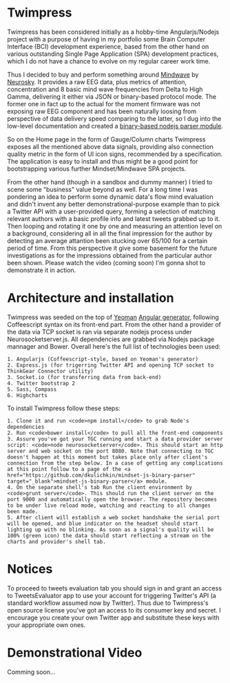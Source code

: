 Twimpress
=========

Twimpress has been considered initially as a hobby-time Angularjs/Nodejs project with a purpose of having in my portfolio some Brain Computer Interface (BCI) development experience, based from the other hand on various outstanding Single Page Application (SPA) development practices, which I do not have a chance to evolve on my regular career work time.

Thus I decided to buy and perform something around <a href="http://store.neurosky.com/products/brainwave-starter-kit" target="_blank">Mindwave</a> by <a href="http://neurosky.com/" target="_blank">Neurosky</a>. It provides a raw EEG data, plus metrics of attention, concentration and 8 basic mind wave frequencies from Delta to High Gamma, delivering it either via JSON or binary-based protocol mode. The former one in fact up to the actual for the moment firmware was not exposing raw EEG component and has been naturally loosing from perspective of data delivery speed comparing to the latter, so I dug into the low-level documentation and created a <a href="https://github.com/dkulichkin/mindset-js-binary-parser" target="_blank">binary-based nodejs parser module</a>.

So on the Home page in the form of Gauge/Column charts Twimpress exposes all the mentioned above data signals, providing also connection quality metric in the form of UI icon signs, recommended by a specification. The application is easy to install and thus might be a good point for bootstrapping various further Mindset/Mindwave SPA projects.

From the other hand (though in a sandbox and dummy manner) I tried to scene some "business" value beyond as well. For a long time I was pondering an idea to perform some dynamic data's flow mind evaluation and didn't invent any better demonstrational-purpose example than to pick a Twitter API with a user-provided query, forming a selection of matching relevant authors with a basic profile info and latest tweets grabbed up to it. Then looping and rotating it one by one and measuring an attention level on a background, considering all in all the final impression for the author by detecting an average attantion been stucking over 65/100 for a certain period of time. From this perspective it give some basement for the future investigations as for the impressions obtained from the particular author been shown. Please watch the video (coming soon) I'm gonna shot to demonstrate it in action.


Architecture and installation
=========

Twimpress was seeded on the top of <a href="http://yeoman.io/" target="_blank">Yeoman</a> <a href="https://github.com/yeoman/generator-angular" target="_blank">Angular generator</a>, following Coffeescript syntax on its front-end part. From the other hand a provider of the data via TCP socket is ran via separate nodejs process under Neurosocketserver.js. All dependencies are grabbed via Nodejs package mannager and Bower. Overall here's the full list of technologies been used:

    1. Angularjs (Coffeescript-style, based on Yeoman's generator)
    2. Express.js (for trigerring Twitter API and opening TCP socket to ThinkGear Connector utility)
    3. Socket.io (for transferring data from back-end)
    4. Twitter bootstrap 2
    5. Sass, Compass
    6. Highcharts

To install Twimpress follow these steps:

    1. Clone it and run <code>npm install</code> to grab Node's dependencies
    2. Run <code>bower install</code> to pull all the front-end components
    3. Assure you've got your TGC running and start a data provider server script: <code>node neurosocketserver</code>. This should start an http server and web socket on the port 8080. Note that connecting to TGC doesn't happen at this moment but takes place only after client's connection from the step below. In a case of getting any complications at this point follow to a page of the <a href="https://github.com/dkulichkin/mindset-js-binary-parser" target="_blank">mindset-js-binary-parser</a> module.
    4. On the separate shell's tab Run the client environment by <code>grunt server</code>. This should run the client server on the port 9000 and automatically open the browser. The repository becomes to be under live reload mode, watching and reacting to all changes been made.
    5. After client will establish a web socket handshake the serial port will be opened, and blue indicator on the headset should start lighting up with no blinking. As soon as a signal's quality will be 100% (green icon) the data should start reflecting a stream on the charts and provider's shell tab.


Notices
=========

To proceed to tweets evaluation tab you should sign in and grant an access to TweetsEvaluator app to use your account for triggering Twitter's API (a standard workflow assumed now by Twitter). Thus due to Twimpress's open source license you've got an access to its consumer key and secret. I encourage you create your own Twitter app and substitute these keys with your appropriate own ones.


Demonstrational Video
=========

Comming soon...
